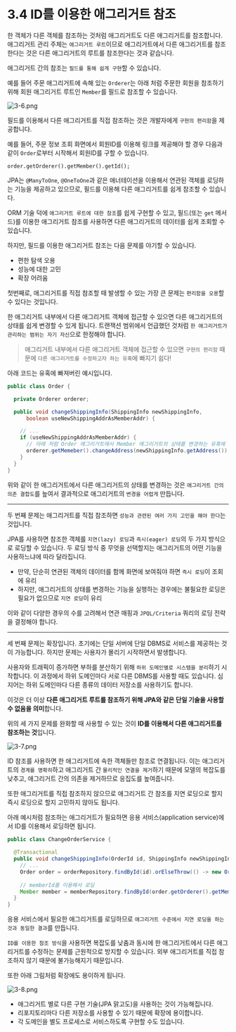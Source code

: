 # 3.4 ID를 이용한 애그리거트 참조

한 객체가 다른 객체를 참조하는 것처럼 애그리거트도 다른 애그리거트를 참조합니다. 애그리거트 관리 주체는 `애그리거트 루트`이므로
애그리거트에서 다른 애그리거트를 참조한다는 것은 다른 애그리거트의 루트를 참조한다는 것과 같습니다.

애그리거트 간의 참조는 `필드를 통해 쉽게 구현`할 수 있습니다.

예를 들어 주문 애그리거트에 속해 있는 `Orderer`는 아래 처럼 주문한 회원을 참조하기 위해 회원 애그리거트 루트인 `Member`를 필드로 참조할 수 있습니다.

![3-6.png](image%2F3-6.png)

필드를 이용해서 다른 애그리거트를 직접 참조하는 것은 개발자에게 `구현의 편리함`을 제공합니다.

예를 들어, 주문 정보 조회 화면에서 회원ID를 이용해 링크를 제공해야 할 경우 다음과 같이 `Order`로부터 시작해서 회원ID를 구할 수 있습니다.

```
order.getOrderer().getMember().getId();
```

JPA는 `@ManyToOne`, `@OneToOne`과 같은 애너테이션을 이용해서 연관된 객체를 로딩하는 기능을 제공하고 있으므로, 필드를 이용해 다른 애그리거트를 쉽게 참조할
수 있습니다.

ORM 기술 덕에 `애그리거트 루트에 대한 참조`를 쉽게 구현할 수 있고, 필드(또는 `get` 메서드)를 이용한 애그리거트 참조를 사용하면 다른 애그리거트의 데이터를 쉽게 조회할
수 있습니다.

하지만, 필드를 이용한 애그리거트 참조는 다음 문제를 야기할 수 있습니다.

- 편한 탐색 오용
- 성능에 대한 고민
- 확장 어려움

첫번째로, 애그리거트를 직접 참조할 때 발생할 수 있는 가장 큰 문제는 `편리함을 오용`할 수 있다는 것입니다.

한 애그리거트 내부에서 다른 애그리거트 객체에 접근할 수 있으면 다른 애그리거트의 상태를 쉽게 변경할 수 있게 됩니다. 트랜잭션 범위에서 언급했던
것처럼 `한 애그리거트가 관리하는 범위는 자기 자신`으로 한정해야 합니다.
> 애그리거트 내부에서 다른 애그리거트 객체에 접근할 수 있으면 `구현의 편리함` 때문에 `다른 애그리거트를 수정하고자 하는 유혹`에 빠지기 쉽다!

아래 코드는 유혹에 빠져버린 예시입니다.

```java
public class Order {

  private Orderer orderer;

  public void changeShippingInfo(ShippingInfo newShippingInfo,
      boolean useNewShippingAddrAsMemberAddr) {

    // ...
    if (useNewShippingAddrAsMemberAddr) {
      // 아래 처럼 Order 애그리거트에서 Member 애그리거트의 상태를 변경하는 유혹에 빠져버리게 된다!
      orderer.getMemeber().changeAddress(newShippingInfo.getAddress());
    }
  }
}
```

위와 같이 한 애그리거트에서 다른 애그리거트의 상태를 변경하는 것은 `애그리거트 간의 의존 결합도`를 높여서 결과적으로 애그리거트의 `변경을 어렵게` 만듭니다.

---
두 번째 문제는 애그리거트를 직접 참조하면 `성능과 관련된 여러 가지 고민을 해야 한다`는 것입니다.

JPA를 사용하면 참조한 객체를 `지연(lazy) 로딩`과 `즉시(eager) 로딩`의 두 가지 방식으로 로딩할 수 있습니다. 두 로딩 방식 중 무엇을 선택할지는 애그리거트의 어떤
기능을 사용하느냐에 따라 달라집니다.

- 만약, 단순히 연관된 객체의 데이터를 함께 화면에 보여줘야 하면 `즉시 로딩`이 조회에 유리
- 하지만, 애그리거트의 상태를 변경하는 기능을 실행하는 경우에는 불필요한 로딩은 필요가 없으므로 `지연 로딩`이 유리

이와 같이 다양한 경우의 수를 고려해서 연관 매핑과 `JPQL/Criteria` 쿼리의 로딩 전략을 결정해야 합니다.

---
세 번째 문제는 확장입니다. 초기에는 단일 서버에 단일 DBMS로 서비스를 제공하는 것이 가능합니다. 하지만 문제는 사용자가 몰리기 시작하면서 발생합니다.

사용자와 트래픽이 증가하면 부하를 분산하기 위해 `하위 도메인별로 시스템을 분리`하기 시작합니다. 이 과정에서 하위 도메인마다 서로 다른 DBMS를 사용할 때도 있습니다. 심지어는
하위 도메인마다 다른 종류의 데이터 저장소를 사용하기도 합니다.

이것은 더 이상 **다른 애그리거트 루트를 참조하기 위해 JPA와 같은 단일 기술을 사용할 수 없음을 의미**합니다.

위의 세 가지 문제를 완화할 때 사용할 수 있는 것이 **ID를 이용해서 다른 애그리거트를 참조하는 것**입니다.

![3-7.png](image%2F3-7.png)

ID 참조를 사용하면 한 애그리거트에 속한 객체들만 참조로 연결됩니다. 이는 애그리거트의 `경계를 명확히`하고 애그리거트 간 `물리적인 연결을 제거`하기 때문에 모델의 복잡도를
낮추고, 애그리거트 간의 의존을 제거하므로 응집도를 높여줍니다.

또한 애그리거트를 직접 참조하지 않으므로 애그리거트 간 참조를 지연 로딩으로 할지 즉시 로딩으로 할지 고민하지 않아도 됩니다.

아래 예시처럼 참조하는 애그리거트가 필요하면 응용 서비스(application service)에서 ID를 이용해서 로딩하면 됩니다.
```java
public class ChangeOrderService {
  
  @Transactional
  public void changeShippingInfo(OrderId id, ShippingInfo newShippingInfo) {
    // ...
    Order order = orderRepository.findById(id).orElseThrow(() -> new OrderNotFoundException());
    
    // memberId를 이용해서 로딩
    Member member = memberRepository.findById(order.getOrderer().getMemberId());
  }
}
```

응용 서비스에서 필요한 애그리거트를 로딩하므로 `애그리거트 수준에서 지연 로딩을 하는 것과 동일한 결과`를 만듭니다.

`ID를 이용한 참조 방식`을 사용하면 복잡도를 낮춤과 동시에 한 애그리거트에서 다른 애그리거트를 수정하는 문제를 근원적으로 방지할 수 있습니다.
외부 애그리거트를 직접 참조하지 않기 때문에 불가능해지기 때문입니다.

또한 아래 그림처럼 확장에도 용이하게 됩니다.

![3-8.png](image%2F3-8.png)

- 애그리거트 별로 다른 구현 기술(JPA 맑고도)을 사용하는 것이 가능해집니다.
- 리포지토리마다 다른 저장소를 사용할 수 있기 때문에 확장에 용이합니다.
- 각 도메인을 별도 프로세스로 서비스하도록 구현할 수도 있습니다.